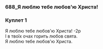 ### 688_Я люблю тебе любов'ю Христа!
### Куплет 1
Я люблю тебе любов'ю Христа! -2р<br/>І в твоїх очах горить любов свята. <br/>Я люблю тебе любов'ю Христа.
